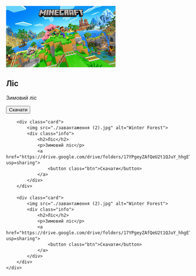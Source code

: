 <!DOCTYPE html>
<html lang="uk">
<head>
    <meta charset="UTF-8">
    <meta name="viewport" content="width=device-width, initial-scale=1.0">
    <title>Центровані картки</title>
    <link rel="stylesheet" type="text/css" href="stail.css">
</head>
<body>
    <div class="container">
        <div class="card">
            <img src="./завантаження (2).jpg" alt="Winter Forest">
            <div class="info">
                <h2>Ліс</h2>
                <p>Зимовий ліс</p>
                <a href="https://drive.google.com/drive/folders/17YPgeyZAfQeU2t1QJuY_hhgETOhHUheQ?usp=sharing">
                    <button class="btn">Скачати</button>
                </a>
            </div>
        </div>

        <div class="card">
            <img src="./завантаження (2).jpg" alt="Winter Forest">
            <div class="info">
                <h2>Ліс</h2>
                <p>Зимовий ліс</p>
                <a href="https://drive.google.com/drive/folders/17YPgeyZAfQeU2t1QJuY_hhgETOhHUheQ?usp=sharing">
                    <button class="btn">Скачати</button>
                </a>
            </div>
        </div>

        <div class="card">
            <img src="./завантаження (2).jpg" alt="Winter Forest">
            <div class="info">
                <h2>Ліс</h2>
                <p>Зимовий ліс</p>
                <a href="https://drive.google.com/drive/folders/17YPgeyZAfQeU2t1QJuY_hhgETOhHUheQ?usp=sharing">
                    <button class="btn">Скачати</button>
                </a>
            </div>
        </div>
    </div>

</body>
</html>
